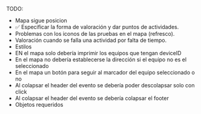 TODO: 
- Mapa sigue posicion
- ✅ Especificar la forma de valoración y dar puntos de actividades. 
- Problemas con los iconos de las pruebas en el mapa (refresco).
- Valoración cuando se falla una actividad por falta de tiempo.
- Estilos
- EN el mapa solo debería imprimir los equipos que tengan deviceID
- En el mapa no debería establecerse la dirección si el equipo no es el seleccionado 
- En el mapa un botón para seguir al marcador del equipo seleccionado o no
- Al colapsar el header del evento se debería poder descolapsar solo con click
- Al colapsar el header del evento se debería colapsar el footer
- Objetos requeridos
